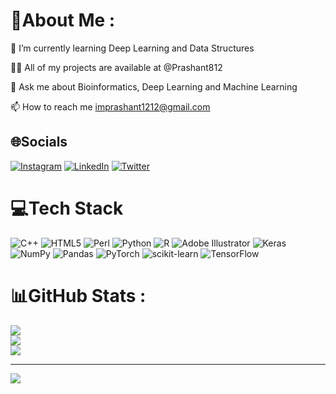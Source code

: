 # 💫About Me :
🌱 I’m currently learning Deep Learning and Data Structures

👨‍💻 All of my projects are available at @Prashant812

💬 Ask me about Bioinformatics, Deep Learning and Machine Learning

📫 How to reach me imprashant1212@gmail.com

## 🌐Socials
[![Instagram](https://img.shields.io/badge/Instagram-%23E4405F.svg?logo=Instagram&logoColor=white)](https://instagram.com/im_prashant12) [![LinkedIn](https://img.shields.io/badge/LinkedIn-%230077B5.svg?logo=linkedin&logoColor=white)](https://linkedin.com/in/prashant812) [![Twitter](https://img.shields.io/badge/Twitter-%231DA1F2.svg?logo=Twitter&logoColor=white)](https://twitter.com/im_prashant812) 

# 💻Tech Stack
![C++](https://img.shields.io/badge/c++-%2300599C.svg?style=flat&logo=c%2B%2B&logoColor=white) ![HTML5](https://img.shields.io/badge/html5-%23E34F26.svg?style=flat&logo=html5&logoColor=white) ![Perl](https://img.shields.io/badge/perl-%2339457E.svg?style=flat&logo=perl&logoColor=white) ![Python](https://img.shields.io/badge/python-3670A0?style=flat&logo=python&logoColor=ffdd54) ![R](https://img.shields.io/badge/r-%23276DC3.svg?style=flat&logo=r&logoColor=white) ![Adobe Illustrator](https://img.shields.io/badge/adobeillustrator-%23FF9A00.svg?style=flat&logo=adobeillustrator&logoColor=white) ![Keras](https://img.shields.io/badge/Keras-%23D00000.svg?style=flat&logo=Keras&logoColor=white) ![NumPy](https://img.shields.io/badge/numpy-%23013243.svg?style=flat&logo=numpy&logoColor=white) ![Pandas](https://img.shields.io/badge/pandas-%23150458.svg?style=flat&logo=pandas&logoColor=white) ![PyTorch](https://img.shields.io/badge/PyTorch-%23EE4C2C.svg?style=flat&logo=PyTorch&logoColor=white) ![scikit-learn](https://img.shields.io/badge/scikit--learn-%23F7931E.svg?style=flat&logo=scikit-learn&logoColor=white) ![TensorFlow](https://img.shields.io/badge/TensorFlow-%23FF6F00.svg?style=flat&logo=TensorFlow&logoColor=white)
# 📊GitHub Stats :
![](https://github-readme-stats.vercel.app/api?username=prashant812&theme=city_light&hide_border=false&include_all_commits=false&count_private=false)<br/>
![](https://github-readme-streak-stats.herokuapp.com/?user=prashant812&theme=city_light&hide_border=false)<br/>
![](https://github-readme-stats.vercel.app/api/top-langs/?username=prashant812&theme=city_light&hide_border=false&include_all_commits=false&count_private=false&layout=compact)

---
![](https://komarev.com/ghpvc/?username=prashant812&label=Visitors+Count&color=brightgreen)


<!---
Prashant812/Prashant812 is a ✨ special ✨ repository because its `README.md` (this file) appears on your GitHub profile.
You can click the Preview link to take a look at your changes.
--->
